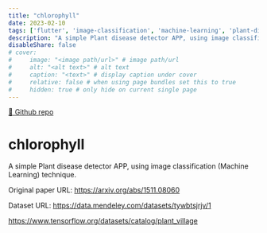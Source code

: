 ```yaml
---
title: "chlorophyll"
date: 2023-02-10
tags: ['flutter', 'image-classification', 'machine-learning', 'plant-disease', 'plant-disease-detection', 'tensorflow']
description: "A simple Plant disease detector APP, using image classification (Machine Learning) technique."
disableShare: false
# cover:
#     image: "<image path/url>" # image path/url
#     alt: "<alt text>" # alt text
#     caption: "<text>" # display caption under cover
#     relative: false # when using page bundles set this to true
#     hidden: true # only hide on current single page
---
```


[🔗 Github repo](https://github.com/dev-abir/chlorophyll)
# chlorophyll

A simple Plant disease detector APP, using image classification (Machine Learning) technique.

Original paper URL: https://arxiv.org/abs/1511.08060

Dataset URL: https://data.mendeley.com/datasets/tywbtsjrjv/1

https://www.tensorflow.org/datasets/catalog/plant_village


